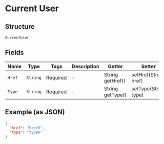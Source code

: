 
# Current User

## Structure

`CurrentUser`

## Fields

| Name | Type | Tags | Description | Getter | Setter |
|  --- | --- | --- | --- | --- | --- |
| `Href` | `String` | Required | - | String getHref() | setHref(String href) |
| `Type` | `String` | Required | - | String getType() | setType(String type) |

## Example (as JSON)

```json
{
  "href": "href8",
  "type": "type0"
}
```

